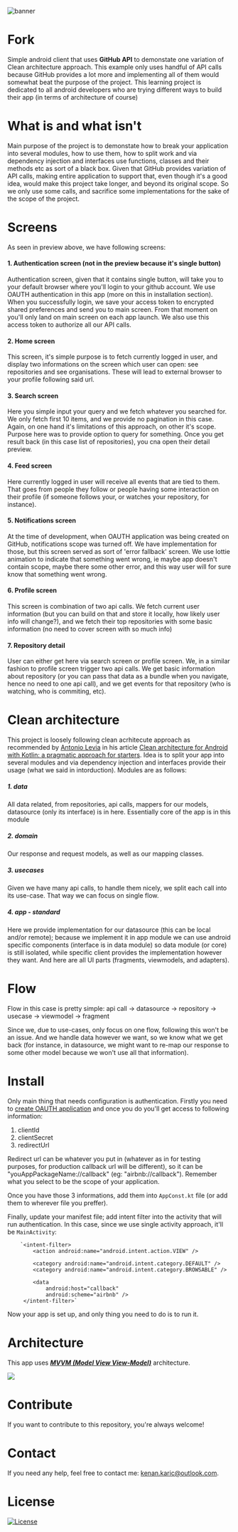 ![banner](https://user-images.githubusercontent.com/30006970/115849118-ddafdc80-a424-11eb-80cc-5d52394ddd6c.png)

# Fork
Simple android client that uses **GitHub API** to demonstate one variation of Clean architecture approach. This example only uses handful of API calls because GitHub provides a lot more and implementing all of them would somewhat beat the purpose of the project.
This learning project is dedicated to all android developers who are trying different ways to build their app (in terms of architecture of course)

# What is and what isn't
Main purpose of the project is to demonstate how to break your application into several modules, how to use them, how to split work and via dependency injection and interfaces use functions, classes and their methods etc as sort of a black box. Given that GitHub provides variation of API calls, making entire application to support that, even though it's a good idea, would make this project take longer, and beyond its original scope.
So we only use some calls, and sacrifice some implementations for the sake of the scope of the project.

# Screens
As seen in preview above, we have following screens:
#### 1. Authentication screen (not in the preview because it's single button)
Authentication screen, given that it contains single button, will take you to your default browser where you'll login to your github account. We use OAUTH authentication in this app (more on this in installation section). When you successfully login, we save your access token to encrypted shared preferences and send you to main screen. From that moment on you'll only land on main screen on each app launch. We also use this access token to authorize all our API calls.
#### 2. Home screen
This screen, it's simple purpose is to fetch currently logged in user, and display two informations on the screen which user can open: see repositories and see organisations. These will lead to external browser to your profile following said url.
#### 3. Search screen
Here you simple input your query and we fetch whatever you searched for. We only fetch first 10 items, and we provide no pagination in this case. Again, on one hand it's limitations of this approach, on other it's scope. Purpose here was to provide option to query for something. Once you get result back (in this case list of repositories), you cna open their detail preview.
#### 4. Feed screen
Here currently logged in user will receive all events that are tied to them. That goes from people they follow or people having some interaction on their profile (if someone follows your, or watches your repository, for instance).
#### 5. Notifications screen
At the time of development, when OAUTH application was being created on GitHub, notifications scope was turned off. We have implementation for those, but this screen served as sort of 'error fallback' screen. We use lottie animation to indicate that something went wrong, ie maybe app doesn't contain scope, maybe there some other error, and this way user will for sure know that something went wrong.
#### 6. Profile screen
This screen is combination of two api calls. We fetch current user information (but you can build on that and store it locally, how likely user info will change?), and we fetch their top repositories with some basic information (no need to cover screen with so much info)
#### 7. Repository detail
User can either get here via search screen or profile screen. We, in a similar fashion to profile screen trigger two api calls. We get basic information about repository (or you can pass that data as a bundle when you navigate, hence no need to one api call), and we get events for that repository (who is watching, who is commiting, etc).

# Clean architecture
This project is loosely following clean acrhitecute approach as recommended by [Antonio Levia](https://antonioleiva.com/) in his article [Clean architecture for Android with Kotlin: a pragmatic approach for starters](https://antonioleiva.com/clean-architecture-android/). Idea is to split your app into several modules and via dependency injection and interfaces provide their usage (what we said in intorduction).
Modules are as follows:
##### 1. data
All data related, from repositories, api calls, mappers for our models, datasource (only its interface) is in here. Essentially core of the app is in this module
##### 2. domain
Our response and request models, as well as our mapping classes.
##### 3. usecases
Given we have many api calls, to handle them nicely, we split each call into its use-case. That way we can focus on single flow.
##### 4. app - standard
Here we provide implementation for our datasource (this can be local and/or remote); because we implement it in app module we can use android specific components (interface is in data module) so data module (or core) is still isolated, while specific client provides the implementation however they want.
And here are all UI parts (fragments, viewmodels, and adapters).

# Flow
Flow in this case is pretty simple:
api call -> datasource -> repository -> usecase -> viewmodel -> fragment

Since we, due to use-cases, only focus on one flow, following this won't be an issue. And we handle data however we want, so we know what we get back (for instance, in datasource, we might want to re-map our response to some other model because we won't use all that information).

# Install
Only main thing that needs configuration is authentication.
Firstly you need to [create OAUTH application](https://docs.github.com/en/developers/apps/creating-an-oauth-app) and once you do you'll get access to following information:
1. clientId
2. clientSecret
3. redirectUrl

Redirect url can be whatever you put in (whatever as in for testing purposes, for production callback url will be different), so it can be "youAppPackageName://callback" (eg: "airbnb://callback"). Remember what you select to be the scope of your application.

Once you have those 3 informations, add them into `AppConst.kt` file (or add them to wherever file you preffer).

Finally, update your manifest file; add intent filter into the activity that will run authentication. In this case, since we use single activity approach, it'll be `MainActivity`:

```
    `<intent-filter>
        <action android:name="android.intent.action.VIEW" />

        <category android:name="android.intent.category.DEFAULT" />
        <category android:name="android.intent.category.BROWSABLE" />

        <data
            android:host="callback"
            android:scheme="airbnb" />
     </intent-filter>`
```

Now your app is set up, and only thing you need to do is to run it.

# Architecture

This app uses [***MVVM (Model View View-Model)***](https://developer.android.com/jetpack/docs/guide#recommended-app-arch) architecture.

![](https://developer.android.com/topic/libraries/architecture/images/final-architecture.png)

# Contribute

If you want to contribute to this repository, you're always welcome!

# Contact

If you need any help, feel free to contact me: kenan.karic@outlook.com.

# License
[![License](https://img.shields.io/badge/License-Apache%202.0-blue.svg)](https://opensource.org/licenses/Apache-2.0)
